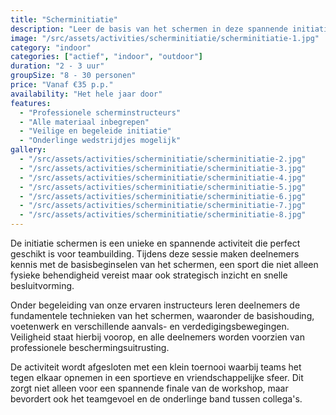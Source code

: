 ```yaml
---
title: "Scherminitiatie"
description: "Leer de basis van het schermen in deze spannende initiatie."
image: "/src/assets/activities/scherminitiatie/scherminitiatie-1.jpg"
category: "indoor"
categories: ["actief", "indoor", "outdoor"]
duration: "2 - 3 uur"
groupSize: "8 - 30 personen"
price: "Vanaf €35 p.p."
availability: "Het hele jaar door"
features:
  - "Professionele scherminstructeurs"
  - "Alle materiaal inbegrepen"
  - "Veilige en begeleide initiatie"
  - "Onderlinge wedstrijdjes mogelijk"
gallery:
  - "/src/assets/activities/scherminitiatie/scherminitiatie-2.jpg"
  - "/src/assets/activities/scherminitiatie/scherminitiatie-3.jpg"
  - "/src/assets/activities/scherminitiatie/scherminitiatie-4.jpg"
  - "/src/assets/activities/scherminitiatie/scherminitiatie-5.jpg"
  - "/src/assets/activities/scherminitiatie/scherminitiatie-6.jpg"
  - "/src/assets/activities/scherminitiatie/scherminitiatie-7.jpg"
  - "/src/assets/activities/scherminitiatie/scherminitiatie-8.jpg"
---
```


De initiatie schermen is een unieke en spannende activiteit die perfect geschikt is voor teambuilding. Tijdens deze sessie maken deelnemers kennis met de basisbeginselen van het schermen, een sport die niet alleen fysieke behendigheid vereist maar ook strategisch inzicht en snelle besluitvorming.

Onder begeleiding van onze ervaren instructeurs leren deelnemers de fundamentele technieken van het schermen, waaronder de basishouding, voetenwerk en verschillende aanvals- en verdedigingsbewegingen. Veiligheid staat hierbij voorop, en alle deelnemers worden voorzien van professionele beschermingsuitrusting.

De activiteit wordt afgesloten met een klein toernooi waarbij teams het tegen elkaar opnemen in een sportieve en vriendschappelijke sfeer. Dit zorgt niet alleen voor een spannende finale van de workshop, maar bevordert ook het teamgevoel en de onderlinge band tussen collega's.
